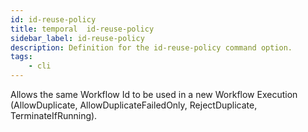 ```yaml
---
id: id-reuse-policy
title: temporal  id-reuse-policy
sidebar_label: id-reuse-policy
description: Definition for the id-reuse-policy command option.
tags:
	- cli
---
```

Allows the same Workflow Id to be used in a new Workflow Execution (AllowDuplicate, AllowDuplicateFailedOnly, RejectDuplicate, TerminateIfRunning).
